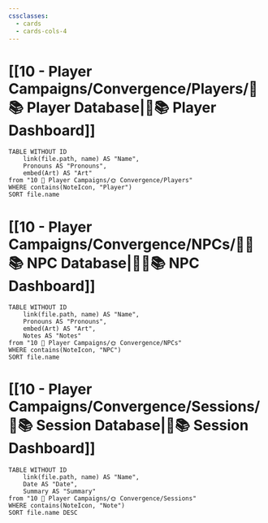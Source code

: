 ```yaml
---
cssclasses:
  - cards
  - cards-cols-4
---
```


# [[10 - Player Campaigns/Convergence/Players/🧙📚 Player Database|🧙📚 Player Dashboard]]
```dataview
TABLE WITHOUT ID 
	link(file.path, name) AS "Name", 
	Pronouns AS "Pronouns",
	embed(Art) AS "Art"
from "10 🧙 Player Campaigns/🌞 Convergence/Players"
WHERE contains(NoteIcon, "Player")
SORT file.name
```

# [[10 - Player Campaigns/Convergence/NPCs/👨‍🌾📚 NPC Database|👨‍🌾📚 NPC Dashboard]]
```dataview
TABLE WITHOUT ID 
	link(file.path, name) AS "Name", 
	Pronouns AS "Pronouns",
	embed(Art) AS "Art",
	Notes AS "Notes"
from "10 🧙 Player Campaigns/🌞 Convergence/NPCs"
WHERE contains(NoteIcon, "NPC")
SORT file.name
```

# [[10 - Player Campaigns/Convergence/Sessions/🧻📚 Session Database|🧻📚 Session Dashboard]]
```dataview
TABLE WITHOUT ID 
	link(file.path, name) AS "Name", 
	Date AS "Date",
	Summary AS "Summary"
from "10 🧙 Player Campaigns/🌞 Convergence/Sessions"
WHERE contains(NoteIcon, "Note")
SORT file.name DESC
```
